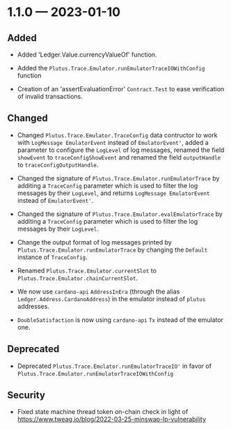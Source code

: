 
<a id='changelog-1.1.0'></a>
# 1.1.0 — 2023-01-10

## Added

- Added 'Ledger.Value.currencyValueOf' function.

- Added the `Plutus.Trace.Emulator.runEmulatorTraceIOWithConfig` function

- Creation of an 'assertEvaluationError' `Contract.Test` to ease verification of
  invalid transactions.

## Changed

- Changed `Plutus.Trace.Emulator.TraceConfig` data contructor to work with `LogMessage EmulatorEvent`
  instead of `EmulatorEvent'`, added a parameter to configure the `LogLevel` of log messages,
  renamed the field `showEvent` to `traceConfigShowEvent` and renamed the field `outputHandle` to
  `traceConfigOutputHandle`.

- Changed the signature of `Plutus.Trace.Emulator.runEmulatorTrace` by additing a `TraceConfig`
  parameter which is used to filter the log messages by their `LogLevel`, and returns `LogMessage
  EmulatorEvent` instead of `EmulatorEvent'`.

- Changed the signature of `Plutus.Trace.Emulator.evalEmulatorTrace` by additing a `TraceConfig`
  parameter which is used to filter the log messages by their `LogLevel`.

- Change the output format of log messages printed by `Plutus.Trace.Emulator.runEmulatorTrace` by
  changing the `Default` instance of `TraceConfig`.

- Renamed `Plutus.Trace.Emulator.currentSlot` to `Plutus.Trace.Emulator.chainCurrentSlot`.

- We now use `cardano-api` `AddressInEra` (through the alias
  `Ledger.Address.CardanoAddress`) in the emulator instead of `plutus`
  addresses.

- `DoubleSatisfaction` is now using `cardano-api` `Tx` instead of the emulator
  one.

## Deprecated

- Deprecated `Plutus.Trace.Emulator.runEmulatorTraceIO'` in favor of `Plutus.Trace.Emulator.runEmulatorTraceIOWithConfig`

## Security

- Fixed state machine thread token on-chain check in light of https://www.tweag.io/blog/2022-03-25-minswap-lp-vulnerability
